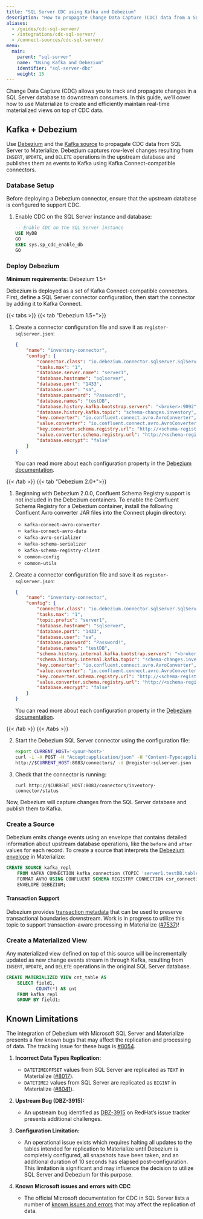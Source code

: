```yaml
---
title: "SQL Server CDC using Kafka and Debezium"
description: "How to propagate Change Data Capture (CDC) data from a SQL Server database to Materialize"
aliases:
  - /guides/cdc-sql-server/
  - /integrations/cdc-sql-server/
  - /connect-sources/cdc-sql-server/
menu:
  main:
    parent: "sql-server"
    name: "Using Kafka and Debezium"
    identifier: "sql-server-dbz"
    weight: 15
---
```


Change Data Capture (CDC) allows you to track and propagate changes in a SQL Server database to downstream consumers. In this guide, we’ll cover how to use Materialize to create and efficiently maintain real-time materialized views on top of CDC data.

## Kafka + Debezium

Use [Debezium](https://debezium.io/) and the [Kafka source](/sql/create-source/kafka/#using-debezium) to propagate CDC data from SQL Server to Materialize. Debezium captures row-level changes resulting from `INSERT`, `UPDATE`, and `DELETE` operations in the upstream database and publishes them as events to Kafka using Kafka Connect-compatible connectors.

### Database Setup

Before deploying a Debezium connector, ensure that the upstream database is configured to support CDC.

1.  Enable CDC on the SQL Server instance and database:

    ```sql
    -- Enable CDC on the SQL Server instance
    USE MyDB
    GO
    EXEC sys.sp_cdc_enable_db
    GO
    ```

### Deploy Debezium

**Minimum requirements:** Debezium 1.5+

Debezium is deployed as a set of Kafka Connect-compatible connectors. First, define a SQL Server connector configuration, then start the connector by adding it to Kafka Connect.

{{< tabs >}}
{{< tab "Debezium 1.5+">}}

1.  Create a connector configuration file and save it as `register-sqlserver.json`:

    ```json
    {
        "name": "inventory-connector",
        "config": {
            "connector.class": "io.debezium.connector.sqlserver.SqlServerConnector",
            "tasks.max": "1",
            "database.server.name": "server1",
            "database.hostname": "sqlserver",
            "database.port": "1433",
            "database.user": "sa",
            "database.password": "Password!",
            "database.names": "testDB",
            "database.history.kafka.bootstrap.servers": "<broker>:9092",
            "database.history.kafka.topic": "schema-changes.inventory",
            "key.converter": "io.confluent.connect.avro.AvroConverter",
            "value.converter": "io.confluent.connect.avro.AvroConverter",
            "key.converter.schema.registry.url": "http://<schema-registry>:8081",
            "value.converter.schema.registry.url": "http://<schema-registry>:8081",
            "database.encrypt": "false"
        }
    }
    ```

    You can read more about each configuration property in the [Debezium documentation](https://debezium.io/documentation/reference/1.9/connectors/sqlserver.html).

{{< /tab >}}
{{< tab "Debezium 2.0+">}}

1. Beginning with Debezium 2.0.0, Confluent Schema Registry support is not included in the Debezium containers. To enable the Confluent Schema Registry for a Debezium container, install the following Confluent Avro converter JAR files into the Connect plugin directory:
    * `kafka-connect-avro-converter`
    * `kafka-connect-avro-data`
    * `kafka-avro-serializer`
    * `kafka-schema-serializer`
    * `kafka-schema-registry-client`
    * `common-config`
    * `common-utils`

1.  Create a connector configuration file and save it as `register-sqlserver.json`:

    ```json
    {
        "name": "inventory-connector",
        "config": {
            "connector.class": "io.debezium.connector.sqlserver.SqlServerConnector",
            "tasks.max": "1",
            "topic.prefix": "server1",
            "database.hostname": "sqlserver",
            "database.port": "1433",
            "database.user": "sa",
            "database.password": "Password!",
            "database.names": "testDB",
            "schema.history.internal.kafka.bootstrap.servers": "<broker>:9092",
            "schema.history.internal.kafka.topic": "schema-changes.inventory",
            "key.converter": "io.confluent.connect.avro.AvroConverter",
            "value.converter": "io.confluent.connect.avro.AvroConverter",
            "key.converter.schema.registry.url": "http://<schema-registry>:8081",
            "value.converter.schema.registry.url": "http://<schema-registry>:8081",
            "database.encrypt": "false"
        }
    }
    ```

    You can read more about each configuration property in the [Debezium documentation](https://debezium.io/documentation/reference/2.4/connectors/sqlserver.html).

{{< /tab >}}
{{< /tabs >}}

2.  Start the Debezium SQL Server connector using the configuration file:

    ```sh
    export CURRENT_HOST='<your-host>'
    curl -i -X POST -H "Accept:application/json" -H "Content-Type:application/json" \
    http://$CURRENT_HOST:8083/connectors/ -d @register-sqlserver.json
    ```

3.  Check that the connector is running:

    ```
    curl http://$CURRENT_HOST:8083/connectors/inventory-connector/status
    ```

Now, Debezium will capture changes from the SQL Server database and publish them to Kafka.

### Create a Source

Debezium emits change events using an envelope that contains detailed information about upstream database operations, like the `before` and `after` values for each record. To create a source that interprets the [Debezium envelope](/sql/create-source/kafka/#using-debezium) in Materialize:

```sql
CREATE SOURCE kafka_repl
    FROM KAFKA CONNECTION kafka_connection (TOPIC 'server1.testDB.tableName')
    FORMAT AVRO USING CONFLUENT SCHEMA REGISTRY CONNECTION csr_connection
    ENVELOPE DEBEZIUM;
```

#### Transaction Support

Debezium provides [transaction metadata](https://debezium.io/documentation/reference/connectors/sqlserver.html#sqlserver-transaction-metadata) that can be used to preserve transactional boundaries downstream. Work is in progress to utilize this topic to support transaction-aware processing in Materialize ([#7537](https://github.com/MaterializeInc/materialize/issues/7537))!

### Create a Materialized View

Any materialized view defined on top of this source will be incrementally updated as new change events stream in through Kafka, resulting from `INSERT`, `UPDATE`, and `DELETE` operations in the original SQL Server database.

```sql
CREATE MATERIALIZED VIEW cnt_table AS
    SELECT field1,
           COUNT(*) AS cnt
    FROM kafka_repl
    GROUP BY field1;
```

## Known Limitations

The integration of Debezium with Microsoft SQL Server and Materialize presents a few known bugs that may affect the replication and processing of data. The tracking issue for these bugs is [#8054](https://github.com/MaterializeInc/materialize/issues/8054).

1.  **Incorrect Data Types Replication:**

    -   `DATETIMEOFFSET` values from SQL Server are replicated as `TEXT` in Materialize ([#8017](https://github.com/MaterializeInc/materialize/issues/8017)).
    -   `DATETIME2` values from SQL Server are replicated as `BIGINT` in Materialize ([#8041](https://github.com/MaterializeInc/materialize/issues/8041)).

1.  **Upstream Bug (DBZ-3915):**

    -   An upstream bug identified as [DBZ-3915](https://issues.redhat.com/browse/DBZ-3915) on RedHat’s issue tracker presents additional challenges.

1.  **Configuration Limitation:**

    -   An operational issue exists which requires halting all updates to the tables intended for replication to Materialize until Debezium is completely configured, all snapshots have been taken, and an additional duration of 10 seconds has elapsed post-configuration. This limitation is significant and may influence the decision to utilize SQL Server and Debezium for this purpose.

1. **Known Microsoft issues and errors with CDC**

    - The official Microsoft documentation for CDC in SQL Server lists a number of [known issues and errors](https://learn.microsoft.com/en-us/sql/relational-databases/track-changes/known-issues-and-errors-change-data-capture?view=sql-server-ver16) that may affect the replication of data.
